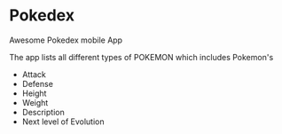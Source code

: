 # Pokedex
Awesome Pokedex mobile App

The app lists all different types of POKEMON which includes Pokemon's
  * Attack
  * Defense
  * Height
  * Weight
  * Description
  * Next level of Evolution
  
